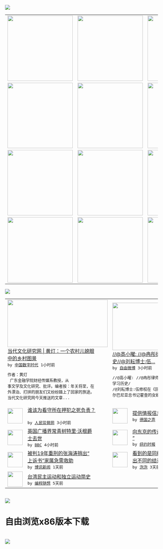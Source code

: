 

<a href="https://github.com/greatfire/z/raw/master/FreeBrowser.apk"><img src="https://raw.githubusercontent.com/greatfire/wiki/master/x/header.png" /></a><table><tr><td width="262" align="center" valign="center"><a href="https://github.com/greatfire/wiki/wiki/nyt" title="纽约时报中文网 国际纵览"><img src="https://raw.githubusercontent.com/greatfire/wiki/master/x/nyt_flag.png" width="215"/></a></td><td width="262" align="center" valign="center"><a href="https://github.com/greatfire/wiki/wiki/dw" title=""><img src="https://raw.githubusercontent.com/greatfire/wiki/master/x/dw_flag.png" width="215"/></a></td><td width="262" align="center" valign="center"><a href="https://github.com/greatfire/wiki/wiki/rmjd" title=""><img src="https://raw.githubusercontent.com/greatfire/wiki/master/x/rmjd_flag.png" width="215"/></a></td></tr><tr><td width="262" align="center" valign="center"><a href="https://github.com/paopaonetizen/website" title="泡泡 - 未经审查的互联网信息"><img src="https://raw.githubusercontent.com/greatfire/wiki/master/x/pp_flag.png" width="215"/></a></td><td width="262" align="center" valign="center"><a href="https://github.com/getlantern/mirror" title="以及自由微博和GreatFire.org官方中文论坛"><img src="https://raw.githubusercontent.com/greatfire/wiki/master/x/lantern_flag.png" width="215"/></a></td><td width="262" align="center" valign="center"><a href="https://github.com/cdtmirrors/m/" title=""><img src="https://raw.githubusercontent.com/greatfire/wiki/master/x/cdt_flag.png" width="215"/></a></td></tr><tr><td width="262" align="center" valign="center"><a href="https://github.com/program-think/blog" title="编程随想的博客"><img src="https://raw.githubusercontent.com/greatfire/wiki/master/x/pt_flag.png" width="215"/></a></td><td width="262" align="center" valign="center"><a href="https://github.com/greatfire/wiki/wiki/bbc" title=""><img src="https://raw.githubusercontent.com/greatfire/wiki/master/x/bbc_flag.png" width="215"/></a></td><td width="262" align="center" valign="center"><a href="https://github.com/freeweibo/s" title="自由微博 - 匿名和不受屏蔽的新浪微博搜索"><img src="https://raw.githubusercontent.com/greatfire/wiki/master/x/fw_flag.png" width="215"/></a></td></tr><tr><td width="262" align="center" valign="center"><a href="https://github.com/greatfire/wiki/wiki/google" title=""><img src="https://raw.githubusercontent.com/greatfire/wiki/master/x/google_flag.png" width="215"/></a></td><td width="262" align="center" valign="center"><a href="https://github.com/bxnews/boxun" title=""><img src="https://raw.githubusercontent.com/greatfire/wiki/master/x/bx_flag.png" width="215"/></a></td><td width="262" align="center" valign="center"><a href="https://github.com/greatfire/wiki/wiki/open-source" title="欢迎访问GreatFire.org开发者项目网站"><img src="https://raw.githubusercontent.com/greatfire/wiki/master/x/open-source_flag.png" width="215"/></a></td></tr></table><img src="https://raw.githubusercontent.com/greatfire/wiki/master/x/newsfeed text.png" /><table cols="4"><tr><td colspan="2" width="380"><a href="http://feedproxy.google.com/~r/chinadigitaltimes/yqjh/~3/o8izTTsMAPY/"><img src="http://chinadigitaltimes.net/chinese/files/2016/01/Screen-Shot-2016-01-31-at-%E4%B8%8A%E5%8D%885.17.59.png" width="330" height="156"/></a></br><a href="http://feedproxy.google.com/~r/chinadigitaltimes/yqjh/~3/o8izTTsMAPY/">当代文化研究网 | 黄灯：一个农村儿媳眼<br/>中的乡村图景</a></br><kbd> by <a href="http://chinadigitaltimes.net/chinese/">中国数字时代</a> 1小时前 </kbd></br><pre>作者：黄灯  广东金融学院财经传媒系教授，从<br/>事文学及文化研究、批评。编者按：年关将至，在<br/>外漂泊、打拼的朋友们又纷纷踏上了回家的旅途。<br/>当代文化研究网今天推送的文章...</pre></td><td colspan="2" width="380"><a href="https://freeweibo.com/weibo/3937420573284056"><img src="https://raw.githubusercontent.com/greatfire/wiki/master/x/fw_logo_b.png" width="330" height="156"/></a></br><a href="https://freeweibo.com/weibo/3937420573284056">//@高小曜: //@冉彤律师: 学习历<br/>史//@刘耘博士:伍…</a></br><kbd> by <a href="https://freeweibo.com/">自由微博</a> 3小时前 </kbd></br><pre>//@高小曜: //@冉彤律师: 学习历史/<br/>/@刘耘博士:伍修权在《回忆与怀念》中说，阿<br/>尔巴尼亚总书记霍查的女婿马</pre></td></tr><tr><td><img src="http://www.rmjdw.com/uploads/allimg/160131/10413M032-0.jpg" width="50" height="50"/></td><td width="280"><a href="http://www.rmjdw.com//fazhibobao/20160131/15327.html">谁该为看守所在押犯之死负责？<br/> </a></br><kbd> by <a href="http://www.rmjdw.com/">人民监督网</a> 3小时前 </kbd></td><td><img src="http://www.dw.com/image/0,,18993465_302,00.jpg" width="50" height="50"/></td><td width="280"><a href="http://dw.com/p/1HmT5?maca=chi-GK-text-greatfire-all-chinese-15625-xml-mrss">提供情报信息 就能在德避难？</a></br><kbd> by <a href="http://dw.de">德国之声</a> 3小时前 </kbd></td></tr><tr><td><img src="http://a.files.bbci.co.uk/worldservice/live/assets/images/2016/01/31/160131101034_terry_wogan_144x81_pa_nocredit.jpg" width="50" height="50"/></td><td width="280"><a href="http://www.bbc.com/zhongwen/simp/uk/2016/01/160131_terry_wogan">英国广播界常青树特里·沃根爵<br/>士去世</a></br><kbd> by <a href="http://www.bbc.co.uk/zhongwen/simp">BBC</a> 4小时前 </kbd></td><td><img src="https://raw.githubusercontent.com/greatfire/wiki/master/x/nyt_logo.png" width="50" height="50"/></td><td width="280"><a href="https://d3qlz4p8smvoli.cloudfront.net/culture/20160130/tc30inytm-fish/">向东京的传奇渔市说“撒哟啦啦<br/>”</a></br><kbd> by <a href="http://m.cn.nytimes.com/">纽约时报</a> 11小时前 </kbd></td></tr><tr><td><img src="http://www.boxun.com/news/images/2016/01/201601311225china1.jpg" width="50" height="50"/></td><td width="280"><a href="http://www.boxun.com/news/gb/china/2016/01/201601311225.shtml">被判19年重刑的张海涛捎出“<br/>上诉书”家属急需救助</a></br><kbd> by <a href="http://www.boxun.com">博讯新闻</a> 1天前 </kbd></td><td><img src="https://raw.githubusercontent.com/greatfire/wiki/master/x/pp_logo.png" width="50" height="50"/></td><td width="280"><a href="https://pao-pao.net/article/668">看到的是同样的信息 为何会得<br/>出不同的结论？</a></br><kbd> by <a href="https://pao-pao.net">泡泡</a> 3天前 </kbd></td></tr><tr><td><img src="http://lh3.googleusercontent.com/vU8ZzW4wa_O9VIqASs7k6acq5VlMLPoJC329h-IeSXAXWkT6c_Y1pKsQ3-VhjFuuc8qGQauA9iDzyHHZ9mxIOZG9B5YeYOndN-yfntwR0ShVxiig69AzznyLpxs0LffiDjqjpXRz1g" width="50" height="50"/></td><td width="280"><a href="http://feedproxy.google.com/~r/programthink/~3/e7PdpHrG5hI/Taiwan-Political-Movements.html">台湾民主运动和独立运动简史</a></br><kbd> by <a href="http://program-think.blogspot.com">编程随想</a> 5天前 </kbd></td></table></br><a href="https://github.com/greatfire/z/raw/master/FreeBrowser.apk"><img src="https://raw.githubusercontent.com/greatfire/wiki/master/x/download app.png" /></a><h1>自由浏览x86版本下载<h1><a href="https://github.com/greatfire/z/raw/master/FreeBrowser-x86.apk"><img src="https://raw.githubusercontent.com/greatfire/images/master/fb86.qr.png" /></a>
